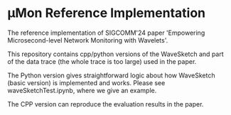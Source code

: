 
# μMon Reference Implementation

The reference implementation of SIGCOMM'24 paper 'Empowering Microsecond-level Network Monitoring with Wavelets'.

This repository contains cpp/python versions of the WaveSketch and part of the data trace (the whole trace is too large) used in the paper. 

The Python version gives straightforward logic about how WaveSketch (basic version) is implemented and works. Please see waveSketchTest.ipynb, where we give an example.

The CPP version can reproduce the evaluation results in the paper.